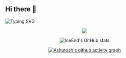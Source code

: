 ## Hi there 👋
 ![Typing SVG](https://readme-typing-svg.demolab.com/?lines=前面忘了+中间忘了+后面也忘了)
 <br/>
<div align="center">
<!-- 计数器 -->
<img src="https://profile-counter.glitch.me/W-ake/count.svg" />

<!-- 修仙 -->
![IceEnd's GitHub stats](https://github-immortality.vercel.app/api?username=W-ake)
<br/>
<!-- 贡献表格 -->
[![Ashutosh's github activity graph](https://github-readme-activity-graph.vercel.app/graph?username=W-ake&theme=tokyo-night)](https://github.com/ashutosh00710/github-readme-activity-graph)
<br/>
<!-- 贪吃蛇 -->
<!-- 
<picture>
  <source media="(prefers-color-scheme: dark)" srcset="https://raw.githubusercontent.com/W-ake/W-ake/output/github-contribution-grid-snake-dark.svg">
  <source media="(prefers-color-scheme: light)" srcset="https://raw.githubusercontent.com/W-ake/W-ake/output/github-contribution-grid-snake.svg">
  <img alt="github contribution grid snake animation" src="https://raw.githubusercontent.com/W-ake/W-ake/output/github-contribution-grid-snake.svg">
</picture>
<br/>
 -->
<!-- 3D贡献图 -->
<!-- ![3D GitHub Contribution](./profile-3d-contrib/profile-gitblock.svg) -->

</div>
<!--
**W-ake/W-ake** is a ✨ _special_ ✨ repository because its `README.md` (this file) appears on your GitHub profile.

Here are some ideas to get you started:

- 🔭 I’m currently working on ...
- 🌱 I’m currently learning ...
- 👯 I’m looking to collaborate on ...
- 🤔 I’m looking for help with ...
- 💬 Ask me about ...
- 📫 How to reach me: ...
- 😄 Pronouns: ...
- ⚡ Fun fact: ...
-->
